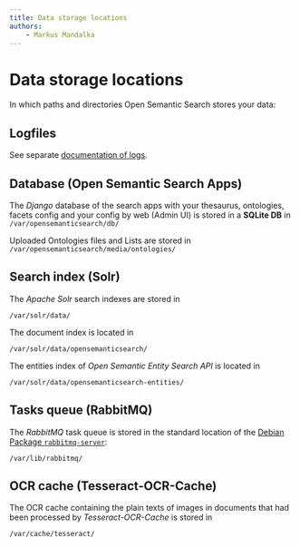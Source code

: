 ```yaml
---
title: Data storage locations  
authors:  
    - Markus Mandalka
---
```


# Data storage locations

In which paths and directories Open Semantic Search stores your data:


## Logfiles

See separate [documentation of logs](../config/log/README.md).


## Database (Open Semantic Search Apps)

The *Django* database of the search apps with your thesaurus, ontologies, facets config and your config by web (Admin UI) is stored in a **SQLite DB** in
`/var/opensemanticsearch/db/`

Uploaded Ontologies files and Lists are stored in
`/var/opensemanticsearch/media/ontologies/`


## Search index (Solr)

The *Apache Solr* search indexes are stored in

`/var/solr/data/`

The document index is located in

`/var/solr/data/opensemanticsearch/`

The entities index of *Open Semantic Entity Search API* is located in

`/var/solr/data/opensemanticsearch-entities/`


## Tasks queue (RabbitMQ)

The *RabbitMQ* task queue is stored in the standard location of the [Debian Package `rabbitmq-server`](https://packages.debian.org/de/bullseye/rabbitmq-server):

`/var/lib/rabbitmq/`


## OCR cache (Tesseract-OCR-Cache)

The OCR cache containing the plain texts of images in documents that had been processed by *Tesseract-OCR-Cache* is stored in

`/var/cache/tesseract/`
